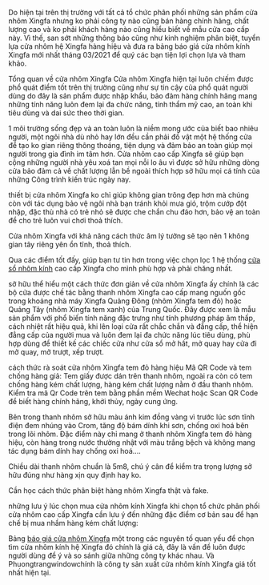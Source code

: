 Do hiện tại trên thị trường với tất cả tổ chức phân phối những sản phẩm cửa nhôm Xingfa nhưng ko phải công ty nào cũng bán hàng chính hãng, chất lượng cao và ko phải khách hàng nào cũng hiểu biết về mẫu cửa cao cấp này. Vì thế, san sớt những thông báo cũng như kinh nghiệm phân biệt, tuyển lựa cửa nhôm hệ Xingfa hàng hiệu và đưa ra bảng báo giá cửa nhôm kính Xingfa mới nhất tháng 03/2021 để quý các bạn tiện lợi chọn lựa và tham khảo.

Tổng quan về cửa nhôm Xingfa
Cửa nhôm Xingfa hiện tại luôn chiếm được phổ quát điểm tốt trên thị trường cũng như sự tin cậy của phổ quát người dùng do đây là sản phẩm được nhập khẩu, bảo đảm hàng chính hãng mang những tính năng luôn đem lại đa chức năng, tính thẩm mỹ cao, an toàn khi tiêu dùng và dai sức theo thời gian.

1 môi trường sống đẹp và an toàn luôn là niềm mong ước của biết bao nhiêu người, một ngôi nhà dù nhỏ hay lớn đều cần phải đồ vật một hệ thống cửa để tạo ko gian riêng thông thoáng, tiện dụng và đảm bảo an toàn giúp mọi người trong gia đình im tâm hơn. Cửa nhôm cao cấp Xingfa sẽ giúp bạn cộng những người nhà yêu xoá tan mọi nỗi lo âu vì được sở hữu những dòng cửa bảo đảm cả về chất lượng lẫn bề ngoài thích hợp sở hữu mọi cá tính của những Công trình kiến trúc ngày nay.

thiết bị cửa nhôm Xingfa ko chỉ giúp không gian trông đẹp hơn mà chúng còn với tác dụng bảo vệ ngôi nhà bạn tránh khỏi mưa gió, trộm cướp đột nhập, đặc thù nhà có trẻ nhỏ sẽ được che chắn chu đáo hơn, bảo vệ an toàn để cho trẻ luôn vui chơi thoả thích.

Cửa nhôm Xingfa với khả năng cách thức âm lý tưởng sẽ tạo nên 1 không gian tây riêng yên ổn tĩnh, thoả thích.

Qua các điểm tốt đấy, giúp bạn tư tin hơn trong việc chọn lọc 1 hệ thống <a href="https://phuongtrangwindow.com/mau-cua-nhom-kinh-dep/">cửa sổ nhôm kính</a> cao cấp Xingfa cho mình phù hợp và phải chăng nhất.

sở hữu thể hiểu một cách thức đơn giản về cửa nhôm Xingfa ấy chính là các bộ cửa được chế tác bằng thanh nhôm Xingfa cao cấp mang nguốn gốc trong khoảng nhà máy Xingfa Quảng Đông (nhôm Xingfa tem đỏ) hoặc Quảng Tây (nhôm Xingfa tem xanh) của Trung Quốc. Đây được xem là mẫu sản phẩm với phổ biến tính năng đặc trưng như tính phương pháp âm thấp, cách nhiệt rất hiệu quả, khi lên loại cửa rất chắc chắn và đẳng cấp, thể hiện đẳng cấp của người mua và luôn đem lại đa chức năng lúc tiêu dùng, phù hợp dùng để thiết kế các chiếc cửa như cửa sổ mở hất, mở quay hay cửa đi mở quay, mở trượt, xếp trượt.

cách thức rà soát cửa nhôm Xingfa tem đỏ hàng hiệu
Mã QR Code và tem chống hàng giả: Tem giấy được dán trên thanh nhôm, ngoài ra còn có tem chống hàng kém chất lượng, hàng kém chất lượng nằm ở đầu thanh nhôm. Kiểm tra mã Qr Code trên tem bằng phần mềm Wechat hoặc Scan QR Code để biết hàng chính hãng, khởi thủy, ngày cung ứng.

Bên trong thanh nhôm sở hữu màu ánh kim đồng vàng vì trước lúc sơn tĩnh điện đem nhúng vào Crom, tăng độ bám dính khi sơn, chống oxi hoá bên trong lõi nhôm. Đặc điểm này chỉ mang ở thanh nhôm Xingfa tem đỏ hàng hiệu, còn hàng trong nước thường nhật với màu trắng bệch và không mang tác dụng bám dính hay chống oxi hoá….

Chiều dài thanh nhôm chuẩn là 5m8, chú ý cân để kiểm tra trọng lượng sở hữu đúng như hàng xịn quy định hay ko.

Cần học cách thức phân biệt hàng nhôm Xingfa thật và fake.

những lưu ý lúc chọn mua cửa nhôm kính Xingfa
khi chọn tổ chức phân phối cửa nhôm cao cấp Xingfa cần lưu ý đến những đặc điểm cơ bản sau để hạn chế bị mua nhầm hàng kém chất lượng:

Bảng <a href="https://phuongtrangwindow.com/bao-gia-cua-nhom-xingfa/">báo giá cửa nhôm Xingfa</a>
một trong các nguyên tố quan yếu để chọn tìm cửa nhôm kính hệ Xingfa đó chính là giá cả, đây là vấn đề luôn được người dùng để ý và so sánh giữa những công ty khác nhau. Và Phuongtrangwindowchính là công ty sản xuất cửa nhôm kính Xingfa giá tốt nhất hiện tại.
